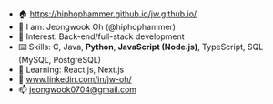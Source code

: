 - 🏠 https://hiphophammer.github.io/jw.github.io/
- 👋 I am:      Jeongwook Oh (@hiphophammer)
- 👀 Interest:  Back-end/full-stack development
- ⌨️ Skills:    C, Java, **Python**, **JavaScript (Node.js)**, TypeScript, SQL (MySQL, PostgreSQL)
- 🌱 Learning:  React.js, Next.js
- 👥 www.linkedin.com/in/jw-oh/
- 📫 jeongwook0704@gmail.com

<!---
hiphophammer/hiphophammer is a ✨ special ✨ repository because its `README.md` (this file) appears on your GitHub profile.
You can click the Preview link to take a look at your changes.
--->
